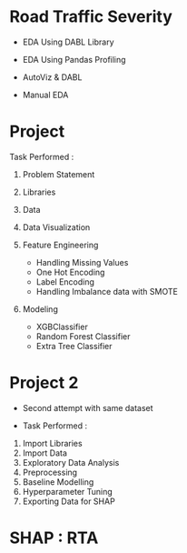 # Road Traffic Severity

- EDA Using DABL Library

- EDA Using Pandas Profiling

- AutoViz & DABL

- Manual EDA

# Project

Task Performed :

1. Problem Statement
2. Libraries
3. Data
4. Data Visualization
5. Feature Engineering
    - Handling Missing Values
    - One Hot Encoding
    - Label Encoding
    - Handling Imbalance data with SMOTE

6. Modeling
    - XGBClassifier
    - Random Forest Classifier
    - Extra Tree Classifier

# Project 2

* Second attempt with same dataset

* Task Performed :

1. Import Libraries
2. Import Data
3. Exploratory Data Analysis
4. Preprocessing
5. Baseline Modelling
6. Hyperparameter Tuning
7. Exporting Data for SHAP

# SHAP : RTA
